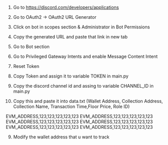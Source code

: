 1) Go to https://discord.com/developers/applications

2) Go to OAuth2 -> OAuth2 URL Generator

3) Click on bot in scopes section & Administrator in Bot Permissions

4) Copy the generated URL and paste that link in new tab

5) Go to Bot section

6) Go to Privileged Gateway Intents and enable Message Content Intent

7) Reset Token

8) Copy Token and assign it to variable TOKEN in main.py

9) Copy the discord channel id and assing to variable CHANNEL_ID in main.py

8) Copy this and paste it into data.txt (Wallet Address, Collection Address, Collection Name, Transaction Time,Floor Price, Role ID)

EVM_ADDRESS,123,123,123,123,123
EVM_ADDRESS,123,123,123,123,123
EVM_ADDRESS,123,123,123,123,123
EVM_ADDRESS,123,123,123,123,123
EVM_ADDRESS,123,123,123,123,123
EVM_ADDRESS,123,123,123,123,123

9) Modify the wallet address that u want to track
